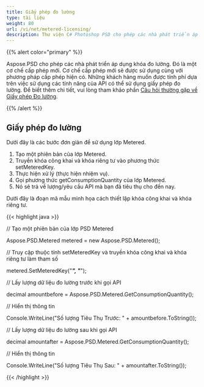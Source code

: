 ```yaml
---
title: Giấy phép đo lường
type: tài liệu
weight: 80
url: /vi/net/metered-licensing/
description: Thư viện C# Photoshop PSD cho phép các nhà phát triển áp dụng khóa đo lường là cơ chế cấp phép mới và sẽ được sử dụng cùng với phương pháp cấp phép hiện có.
---
```


{{% alert color="primary" %}}

Aspose.PSD cho phép các nhà phát triển áp dụng khóa đo lường. Đó là một cơ chế cấp phép mới. Cơ chế cấp phép mới sẽ được sử dụng cùng với phương pháp cấp phép hiện có. Những khách hàng muốn được tính phí dựa trên việc sử dụng các tính năng của API có thể sử dụng giấy phép đo lường. Để biết thêm chi tiết, vui lòng tham khảo phần [Câu hỏi thường gặp về Giấy phép Đo lường](https://purchase.aspose.com/faqs/licensing/metered).

{{% /alert %}}
## **Giấy phép đo lường**
Dưới đây là các bước đơn giản để sử dụng lớp Metered.

1. Tạo một phiên bản của lớp Metered.
1. Truyền khóa công khai và khóa riêng tư vào phương thức setMeteredKey.
1. Thực hiện xử lý (thực hiện nhiệm vụ).
1. Gọi phương thức getConsumptionQuantity của lớp Metered.
1. Nó sẽ trả về lượng/yêu cầu API mà bạn đã tiêu thụ cho đến nay.

Dưới đây là đoạn mã mẫu minh họa cách thiết lập khóa công khai và khóa riêng tư.

{{< highlight java >}}

// Tạo một phiên bản của lớp PSD Metered

Aspose.PSD.Metered metered = new Aspose.PSD.Metered();



// Truy cập thuộc tính setMeteredKey và truyền khóa công khai và khóa riêng tư làm tham số

metered.SetMeteredKey("*****", "*****");



// Lấy lượng dữ liệu đo lường trước khi gọi API

decimal amountbefore = Aspose.PSD.Metered.GetConsumptionQuantity();



// Hiển thị thông tin

Console.WriteLine("Số lượng Tiêu Thụ Trước: " + amountbefore.ToString());

// Lấy lượng dữ liệu đo lường sau khi gọi API

decimal amountafter = Aspose.PSD.Metered.GetConsumptionQuantity();



// Hiển thị thông tin

Console.WriteLine("Số lượng Tiêu Thụ Sau: " + amountafter.ToString());

{{< /highlight >}}
